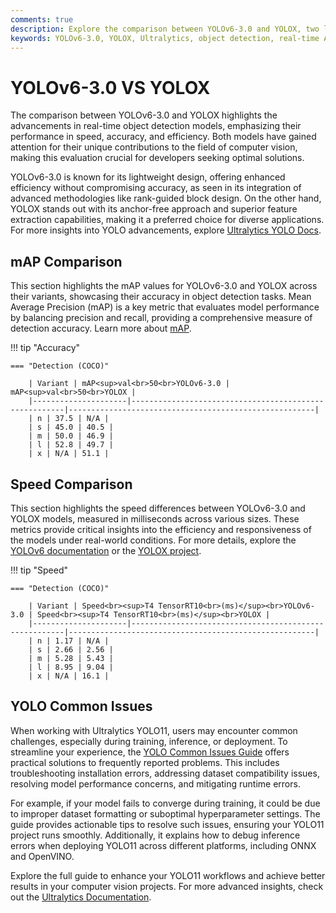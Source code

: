 ```yaml
---
comments: true
description: Explore the comparison between YOLOv6-3.0 and YOLOX, two leading models in real-time object detection. Learn how these cutting-edge AI solutions stack up in terms of speed, accuracy, and efficiency, and discover their applications in computer vision and edge AI scenarios.
keywords: YOLOv6-3.0, YOLOX, Ultralytics, object detection, real-time AI, edge AI, computer vision, model comparison
---
```


# YOLOv6-3.0 VS YOLOX

The comparison between YOLOv6-3.0 and YOLOX highlights the advancements in real-time object detection models, emphasizing their performance in speed, accuracy, and efficiency. Both models have gained attention for their unique contributions to the field of computer vision, making this evaluation crucial for developers seeking optimal solutions.

YOLOv6-3.0 is known for its lightweight design, offering enhanced efficiency without compromising accuracy, as seen in its integration of advanced methodologies like rank-guided block design. On the other hand, YOLOX stands out with its anchor-free approach and superior feature extraction capabilities, making it a preferred choice for diverse applications. For more insights into YOLO advancements, explore [Ultralytics YOLO Docs](https://docs.ultralytics.com/models/).


## mAP Comparison

This section highlights the mAP values for YOLOv6-3.0 and YOLOX across their variants, showcasing their accuracy in object detection tasks. Mean Average Precision (mAP) is a key metric that evaluates model performance by balancing precision and recall, providing a comprehensive measure of detection accuracy. Learn more about [mAP](https://www.ultralytics.com/glossary/mean-average-precision-map).


!!! tip "Accuracy"

	=== "Detection (COCO)"

		| Variant | mAP<sup>val<br>50<br>YOLOv6-3.0 | mAP<sup>val<br>50<br>YOLOX |
		|---------------------|-------------------------------------------------------|-------------------------------------------------------|
		| n | 37.5 | N/A |
		| s | 45.0 | 40.5 |
		| m | 50.0 | 46.9 |
		| l | 52.8 | 49.7 |
		| x | N/A | 51.1 |
		

## Speed Comparison

This section highlights the speed differences between YOLOv6-3.0 and YOLOX models, measured in milliseconds across various sizes. These metrics provide critical insights into the efficiency and responsiveness of the models under real-world conditions. For more details, explore the [YOLOv6 documentation](https://docs.ultralytics.com/models/yolov6/) or the [YOLOX project](https://github.com/Megvii-BaseDetection/YOLOX).


!!! tip "Speed"

	=== "Detection (COCO)"

		| Variant | Speed<br><sup>T4 TensorRT10<br>(ms)</sup><br>YOLOv6-3.0 | Speed<br><sup>T4 TensorRT10<br>(ms)</sup><br>YOLOX |
		|---------------------|-------------------------------------------------------|-------------------------------------------------------|
		| n | 1.17 | N/A |
		| s | 2.66 | 2.56 |
		| m | 5.28 | 5.43 |
		| l | 8.95 | 9.04 |
		| x | N/A | 16.1 |

## YOLO Common Issues

When working with Ultralytics YOLO11, users may encounter common challenges, especially during training, inference, or deployment. To streamline your experience, the [YOLO Common Issues Guide](https://docs.ultralytics.com/guides/yolo-common-issues/) offers practical solutions to frequently reported problems. This includes troubleshooting installation errors, addressing dataset compatibility issues, resolving model performance concerns, and mitigating runtime errors.

For example, if your model fails to converge during training, it could be due to improper dataset formatting or suboptimal hyperparameter settings. The guide provides actionable tips to resolve such issues, ensuring your YOLO11 project runs smoothly. Additionally, it explains how to debug inference errors when deploying YOLO11 across different platforms, including ONNX and OpenVINO. 

Explore the full guide to enhance your YOLO11 workflows and achieve better results in your computer vision projects. For more advanced insights, check out the [Ultralytics Documentation](https://docs.ultralytics.com/).
